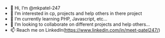 - 👋 Hi, I’m @mkpatel-247
- 👀 I’m interested in cp, projects and help others in there project
- 🌱 I’m currently learning PHP, Javascript, etc...
- 💞️ I’m looking to collaborate on different projects and help others...
- 📫 Reach me on LinkedIn(https://www.linkedin.com/in/meet-patel247/)

<!---
mkpatel-247/mkpatel-247 is a ✨ special ✨ repository because its `README.md` (this file) appears on your GitHub profile.
You can click the Preview link to take a look at your changes.
--->
